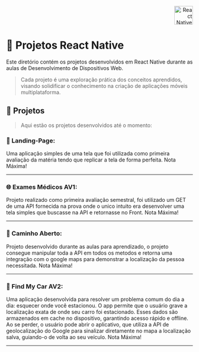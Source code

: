 <p align="right">
<img src="https://upload.wikimedia.org/wikipedia/commons/thumb/a/a7/React-icon.svg/1200px-React-icon.svg.png" alt="React Native Logo" width="50">
</p>

# 🚀 Projetos React Native 

Este diretório contém os projetos desenvolvidos em React Native durante as aulas de Desenvolvimento de Dispositivos Web. 
>Cada projeto é uma exploração prática dos conceitos aprendidos, visando solidificar o conhecimento na criação de aplicações móveis multiplataforma.


## 📂 Projetos
>Aqui estão os projetos desenvolvidos até o momento:

### 📱 Landing-Page:

Uma aplicação simples de uma tela que foi utilizada como primeira avaliação da matéria tendo que replicar a tela de forma perfeita. Nota Máxima! 

----

### 🌐 Exames Médicos AV1:

Projeto realizado como primeira avaliação semestral, foi utilizado um GET de uma API fornecida na prova onde o unico intuito era desenvolver uma tela simples que buscasse na API e retornasse no Front. Nota Máxima!

----

### 📸 Caminho Aberto:

Projeto desenvolvido durante as aulas para aprendizado, o projeto consegue manipular toda a API em todos os metodos e retorna uma integração com o google maps para demonstrar a localização da pessoa necessitada. Nota Máxima!

----

### 🚗 Find My Car AV2:

Uma aplicação desenvolvida para resolver um problema comum do dia a dia: esquecer onde você estacionou. O app permite que o usuário grave a localização exata de onde seu carro foi estacionado. Esses dados são armazenados em cache no dispositivo, garantindo acesso rápido e offline. Ao se perder, o usuário pode abrir o aplicativo, que utiliza a API de geolocalização do Google para sinalizar diretamente no mapa a localização salva, guiando-o de volta ao seu veículo. Nota Máxima!

----
